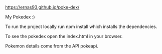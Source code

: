 https://ernas93.github.io/poke-dex/

My Pokedex :)

To run the project locally run npm install which installs the dependencies.

To see the pokedex open the index.html in your browser.

Pokemon details come from the API pokeapi.